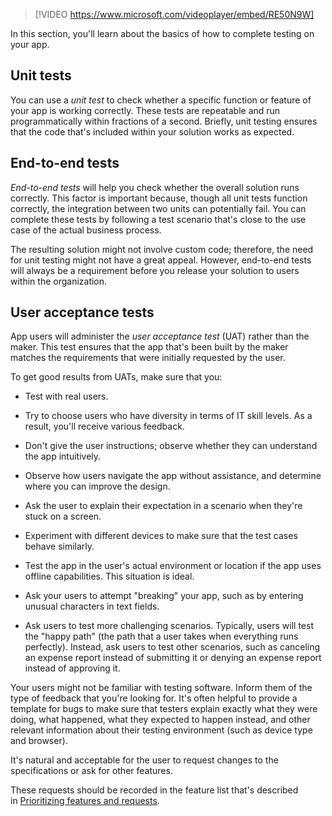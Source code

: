 > [!VIDEO https://www.microsoft.com/videoplayer/embed/RE50N9W]

In this section, you'll learn about the basics of how to complete testing on your app.

## Unit tests

You can use a *unit test* to check whether a specific function or feature of your app is working correctly. These tests are repeatable and run programmatically within fractions of a second. Briefly, unit testing ensures that the code that's included within your solution works as expected.

## End-to-end tests

*End-to-end tests* will help you check whether the overall solution runs correctly. This factor is important because, though all unit tests function correctly, the integration between two units can potentially fail. You can complete these tests by following a test scenario that's close to the use case of the actual business process.

The resulting solution might not involve custom code; therefore, the need for unit testing might not have a great appeal. However, end-to-end tests will always be a requirement before you release your solution to users within the organization.

## User acceptance tests

App users will administer the *user acceptance test* (UAT) rather than the maker. This test ensures that the app that's been built by the maker matches the requirements that were initially requested by the user.

To get good results from UATs, make sure that you:

-   Test with real users.

-   Try to choose users who have diversity in terms of IT skill levels. As a result, you'll receive various feedback.

-   Don't give the user instructions; observe whether they can understand the app intuitively.

-   Observe how users navigate the app without assistance, and determine where you can improve the design.

-   Ask the user to explain their expectation in a scenario when they're stuck on a screen.

-   Experiment with different devices to make sure that the test cases behave similarly.

-   Test the app in the user's actual environment or location if the app uses offline capabilities. This situation is ideal.

-   Ask your users to attempt "breaking" your app, such as by entering unusual characters in text fields.

-   Ask users to test more challenging scenarios. Typically, users will test the "happy path" (the path that a user takes when everything runs perfectly). Instead, ask users to test other scenarios, such as canceling an expense report instead of submitting it or denying an expense report instead of approving it.

Your users might not be familiar with testing software. Inform them of the type of feedback that you're looking for. It's often helpful to provide a template for bugs to make sure that testers explain exactly what they were doing, what happened, what they expected to happen instead, and other relevant information about their testing environment (such as device type and browser).

It's natural and acceptable for the user to request changes to the specifications or ask for other features.

These requests should be recorded in the feature list that's described in [Prioritizing features and requests](/power-apps/guidance/planning/prioritizing-features/?azure-portal=true).
